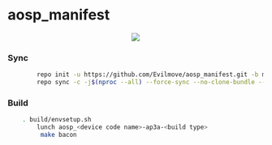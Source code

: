 # aosp_manifest

<p align="center">
<img src="https://github.com/Evilmove/aosp_manifest/blob/main/Android.png">
</p>

### Sync ###
```bash
        repo init -u https://github.com/Evilmove/aosp_manifest.git -b main --git-lfs
        repo sync -c -j$(nproc --all) --force-sync --no-clone-bundle --no-tags
```

### Build ###
```bash
	. build/envsetup.sh
        lunch aosp_<device code name>-ap3a-<build type>
         make bacon
